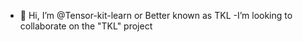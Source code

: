 - 👋 Hi, I’m @Tensor-kit-learn or Better known as TKL
-I’m looking to collaborate on the "TKL" project

<!---
Tensor-kit-learn/Tensor-kit-learn is a ✨ special ✨ repository because its `README.md` (this file) appears on your GitHub profile.
You can click the Preview link to take a look at your changes.
--->

